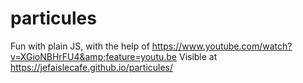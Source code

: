 # particules
Fun with plain JS, with the help of https://www.youtube.com/watch?v=XGioNBHrFU4&amp;feature=youtu.be
Visible at https://jefaislecafe.github.io/particules/
